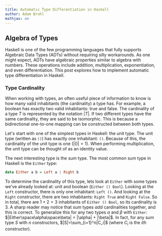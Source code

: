 ```yaml
---
title: Automatic Type Differentiation in Haskell
author: Adam Brohl
mathjax: on
---
```


## Algebra of Types

Haskell is one of the few programming languages that fully supports Algebraic 
Data Types (ADTs) without requiring silly workarounds. As one might expect, 
ADTs have algebraic properties similar to algebra with numbers. These operations
include addition, multiplication, exponentiation, and even differentiation. This
post explores how to implement automatic type differentiation in Haskell.

### Type Cardinality

When working with types, an often useful piece of information to know is how 
many valid inhabitants (the cardinality) a type has. For example, a boolean
has exactly two valid inhabitants: true and false. The cardinality of a type
$T$ is represented by the notation $|T|$. If two different types have the same
cardinality, they are said to be isomorphic. This is because a bidirectional 
one-to-one mapping can be constructed between both types.

Let's start with one of the simplest types in Haskell: the unit type. The unit
type (written as `()`) has exactly one inhabitant: `()`. Because of this,
the cardinality of the unit type is one ($|()| = 1$). When performing 
multiplication, the unit type can be thought of as an identity value.

The next interesting type is the sum type. The most common sum type in Haskell
is the `Either` type:

```haskell 
data Either a b = Left a | Right b
```

To determine the cardinality of this type, lets look at `Either` with some
types we've already looked at: unit and boolean (`Either () Bool`). Looking
at the `Left` constructor, there is only one inhabitant: `Left ()`. And
looking at the `Right` constructor, there are two inhabitants: `Right True`
and `Right False`. So in total, there are $1 + 2 = 3$ inhabitants of
`Either () Bool`, so its cardinality is 3. A sharp reader may notice that _sum_
types _add_ cardinalities together, and this is correct. To generalize this
for any two types $\alpha$ and $\beta$ with `Either`:
$|Either\space\alpha\space\beta| = |\alpha| + |\beta|$. In fact, for any sum type $S$ with
$n$ constructors, $|S|=\sum_{i=1}^n|C_i|$ (where $C_i$ is the _ith_ constructor).
